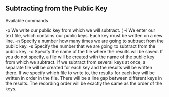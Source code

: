 ## Subtracting from the Public Key


Available commands

-p We write our public key from which we will subtract. ( 
-i We enter our text file, which contains our public keys. Each key must be written on a new line.
-n Specify a number how many times we are going to subtract from the public key.
-s Specify the number that we are going to subtract from the public key.
-o Specify the name of the file where the results will be saved. If you do not specify, a file will be created with the name of the public key from which we subtract. If we subtract from several keys at once, a separate file will be created for each key and the results will be written there. If we specify which file to write to, the results for each key will be written in order in the file. There will be a line gap between different keys in the results. The recording order will be exactly the same as the order of the keys.
